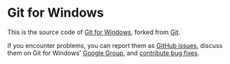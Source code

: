 # Git for Windows

This is the source code of [Git for Windows](http://git-for-windows.github.io/),
forked from [Git](http://git-scm.com/).

If you encounter problems, you can report them as [GitHub issues](https://github.com/git-for-windows/git/issues), discuss them on Git for Windows' [Google Group](http://groups.google.com/group/git-for-windows), and [contribute bug fixes](https://github.com/git-for-windows/git/wiki/How-to-participate#fix-bugs-or-add-features-in-the-git-code-itself).
